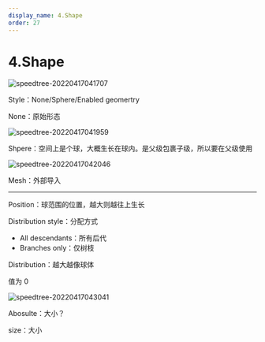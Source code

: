 ```yaml
---
display_name: 4.Shape
order: 27
---
```


# 4.Shape

![speedtree-20220417041707](https://cdn.yuelili.com/docs/speedtree/SpeedTree-20220417041707.png)

Style：None/Sphere/Enabled geomertry

None：原始形态

![speedtree-20220417041959](https://cdn.yuelili.com/docs/speedtree/SpeedTree-20220417041959.png)

Shpere：空间上是个球，大概生长在球内。是父级包裹子级，所以要在父级使用

![speedtree-20220417042046](https://cdn.yuelili.com/docs/speedtree/SpeedTree-20220417042046.png)

Mesh：外部导入

---

Position：球范围的位置，越大则越往上生长

Distribution style：分配方式

- All descendants：所有后代
- Branches only：仅树枝

Distribution：越大越像球体

值为 0

![speedtree-20220417043041](https://cdn.yuelili.com/docs/speedtree/SpeedTree-20220417043041.png)

Abosulte：大小？

size：大小
